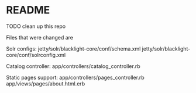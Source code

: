 # README

TODO clean up this repo

Files that were changed are

Solr configs:
jetty/solr/blacklight-core/conf/schema.xml
jetty/solr/blacklight-core/conf/solrconfig.xml

Catalog controller:
app/controllers/catalog_controller.rb

Static pages support:
app/controllers/pages_controller.rb
app/views/pages/about.html.erb
